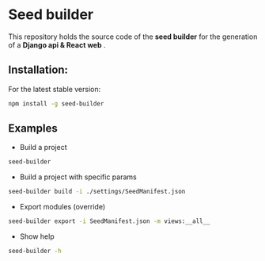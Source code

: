 # Seed builder

This repository holds the source code of the **seed builder** for the generation of a **Django api & React web** .

## Installation:

For the latest stable version:

```bash
npm install -g seed-builder
```

## Examples

-  Build a project
```bash
seed-builder
```

-  Build a project with specific params
```bash
seed-builder build -i ./settings/SeedManifest.json
```

-  Export modules (override)
```bash
seed-builder export -i SeedManifest.json -m views:__all__
```

-  Show help
```bash
seed-builder -h
```